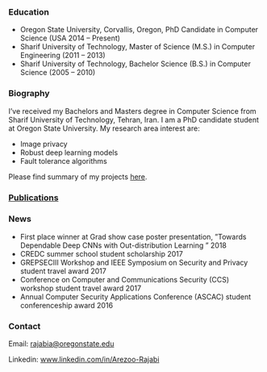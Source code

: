 





### Education
* Oregon State University, Corvallis, Oregon, PhD Candidate in Computer Science (USA 2014 – Present)
* Sharif University of Technology, Master of Science (M.S.) in Computer Engineering (2011 – 2013)
* Sharif University of Technology, Bachelor Science (B.S.) in Computer Science (2005 – 2010)


### Biography

I’ve received my Bachelors and Masters degree in Computer Science from Sharif University of Technology, Tehran, Iran. I am a PhD candidate student at Oregon State University.  My research area interest are:
* Image privacy
* Robust deep learning models
* Fault tolerance algorithms

Please find summary of my projects [here](/projects.html).


### [Publications](/Publications/papers.html)

### News

* First place winner at Grad show case poster presentation, ”Towards Dependable Deep CNNs with Out-distribution Learning ” 2018
* CREDC summer school student scholarship 2017 
* GREPSECIII Workshop and IEEE Symposium on Security and Privacy student travel award 2017 
* Conference on Computer and Communications Security (CCS) workshop student  travel award 2017 
* Annual Computer Security Applications Conference (ASCAC) student conferenceship award 2016

###  Contact

Email: rajabia@oregonstate.edu

Linkedin: www.linkedin.com/in/Arezoo-Rajabi

